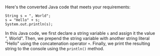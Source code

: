 Here's the converted Java code that meets your requirements:
```
String s = ", World";
s = "Hello" + s;
System.out.println(s);
``` 
In this Java code, we first declare a string variable `s` and assign it the value ", World". Then, we prepend the string variable with another string literal "Hello" using the concatenation operator `+`. Finally, we print the resulting string to the console using the `println()` method.

